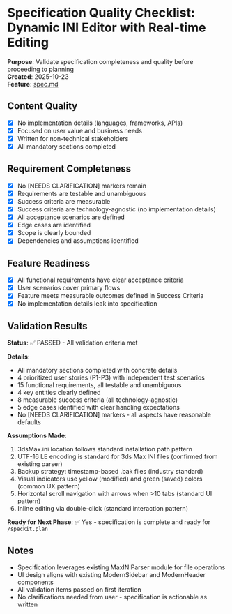 # Specification Quality Checklist: Dynamic INI Editor with Real-time Editing

**Purpose**: Validate specification completeness and quality before proceeding to planning  
**Created**: 2025-10-23  
**Feature**: [spec.md](../spec.md)

## Content Quality

- [x] No implementation details (languages, frameworks, APIs)
- [x] Focused on user value and business needs
- [x] Written for non-technical stakeholders
- [x] All mandatory sections completed

## Requirement Completeness

- [x] No [NEEDS CLARIFICATION] markers remain
- [x] Requirements are testable and unambiguous
- [x] Success criteria are measurable
- [x] Success criteria are technology-agnostic (no implementation details)
- [x] All acceptance scenarios are defined
- [x] Edge cases are identified
- [x] Scope is clearly bounded
- [x] Dependencies and assumptions identified

## Feature Readiness

- [x] All functional requirements have clear acceptance criteria
- [x] User scenarios cover primary flows
- [x] Feature meets measurable outcomes defined in Success Criteria
- [x] No implementation details leak into specification

## Validation Results

**Status**: ✅ PASSED - All validation criteria met

**Details**:
- All mandatory sections completed with concrete details
- 4 prioritized user stories (P1-P3) with independent test scenarios
- 15 functional requirements, all testable and unambiguous
- 4 key entities clearly defined
- 8 measurable success criteria (all technology-agnostic)
- 5 edge cases identified with clear handling expectations
- No [NEEDS CLARIFICATION] markers - all aspects have reasonable defaults

**Assumptions Made**:
1. 3dsMax.ini location follows standard installation path pattern
2. UTF-16 LE encoding is standard for 3ds Max INI files (confirmed from existing parser)
3. Backup strategy: timestamp-based .bak files (industry standard)
4. Visual indicators use yellow (modified) and green (saved) colors (common UX pattern)
5. Horizontal scroll navigation with arrows when >10 tabs (standard UI pattern)
6. Inline editing via double-click (standard interaction pattern)

**Ready for Next Phase**: ✅ Yes - specification is complete and ready for `/speckit.plan`

## Notes

- Specification leverages existing MaxINIParser module for file operations
- UI design aligns with existing ModernSidebar and ModernHeader components
- All validation items passed on first iteration
- No clarifications needed from user - specification is actionable as written

